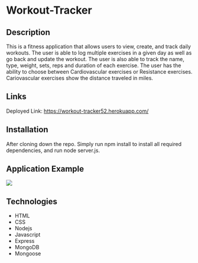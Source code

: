# Workout-Tracker

## Description
This is a fitness application that allows users to view, create, and track daily workouts. The user is able to log multiple exercises in a given day as well as go back and update the workout. The user is also able to track the name, type, weight, sets, reps and duration of each exercise. The user has the ability to choose between Cardiovascular exercises or Resistance exercises. Cariovascular exercises show the distance traveled in miles.

## Links
Deployed Link: https://workout-tracker52.herokuapp.com/

## Installation
After cloning down the repo. Simply run npm install to install all required dependencies, and run node server.js.

## Application Example

<img src="/images/Fitness-Tracker.gif">

## Technologies
* HTML
* CSS
* Nodejs
* Javascript
* Express
* MongoDB
* Mongoose

